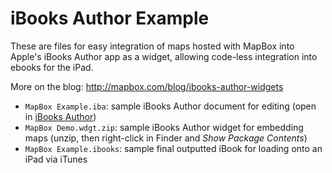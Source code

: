# iBooks Author Example

These are files for easy integration of maps hosted with MapBox into Apple's iBooks Author app as a widget, allowing code-less integration into ebooks for the iPad. 

More on the blog: http://mapbox.com/blog/ibooks-author-widgets

 * `MapBox Example.iba`: sample iBooks Author document for editing (open in [iBooks Author](https://itunes.apple.com/us/app/ibooks-author/id490152466?mt=12))
 * `MapBox Demo.wdgt.zip`: sample iBooks Author widget for embedding maps (unzip, then right-click in Finder and *Show Package Contents*)
 * `MapBox Example.ibooks`: sample final outputted iBook for loading onto an iPad via iTunes